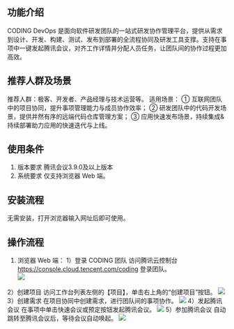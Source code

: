 ## 功能介绍
CODING DevOps 是面向软件研发团队的一站式研发协作管理平台，提供从需求到设计、开发、构建、测试、发布到部署的全流程协同及研发工具支撑。支持在事项中一键发起腾讯会议，对齐工作详情并分配人员任务，让团队间的协作过程更加高效。
## 推荐人群及场景
推荐人群：极客、开发者、产品经理与技术运营等。
适用场景：
① 互联网团队中的项目协同，提升事项管理能力与成员协作效率；
② 研发团队中的代码开发场景，提供井然有序的远端代码仓库管理方案；
③ 应用快速发布场景，持续集成&持续部署助力应用的快速迭代与上线。

## 使用条件
1. 版本要求
腾讯会议3.9.0及以上版本
2. 系统要求
仅支持浏览器 Web 端。

## 安装流程
无需安装，打开浏览器输入网址后即可使用。

## 操作流程
1. 浏览器 Web 端：
1）登录 CODING 团队
访问腾讯云控制台 https://console.cloud.tencent.com/coding  登录团队。    
![](https://qcloudimg.tencent-cloud.cn/raw/eca5f9a4aa717b15ca91cd8db87e3da3.png)
         
2）创建项目
访问工作台列表左侧的【项目】，单击右上角的“创建项目”按钮。
![](https://qcloudimg.tencent-cloud.cn/raw/57f883f4ed345869c67984260dfea663.png)
3）创建需求
在项目协同中创建需求，进行团队间的事项协作。
![](https://qcloudimg.tencent-cloud.cn/raw/375919534c25ba422ab38a16f95320d7.png)
4）发起腾讯会议
在事项中单击快速会议或预定按钮发起腾讯会议。
![](https://qcloudimg.tencent-cloud.cn/raw/98c2ea190a0a37d8e1ed39622fafda0a.png)
5）参加腾讯会议
自动跳转至腾讯会议后，等待会议自动唤起。
![](https://qcloudimg.tencent-cloud.cn/raw/ef9806fd27781cb467d29e0da59d5bb2.png)
